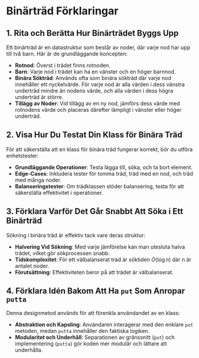 # Binärträd Förklaringar

## 1. Rita och Berätta Hur Binärträdet Byggs Upp
Ett binärträd är en datastruktur som består av noder, där varje nod har upp till två barn. Här är de grundläggande koncepten:
- **Rotnod**: Överst i trädet finns rotnoden.
- **Barn**: Varje nod i trädet kan ha en vänster och en höger barnnod.
- **Binära Sökträd**: Används ofta som binära sökträd där varje nod innehåller ett nyckelvärde. För varje nod är alla värden i dess vänstra underträd mindre än nodens värde, och alla värden i dess högra underträd är större.
- **Tillägg av Noder**: Vid tillägg av en ny nod, jämförs dess värde med rotnodens värde och placeras därefter lämpligt i vänster eller höger underträd.

## 2. Visa Hur Du Testat Din Klass för Binära Träd
För att säkerställa att en klass för binära träd fungerar korrekt, bör du utföra enhetstester:
- **Grundläggande Operationer**: Testa lägga till, söka, och ta bort element.
- **Edge-Cases**: Inkludera tester för tomma träd, träd med en nod, och träd med många noder.
- **Balanseringstester**: Om trädklassen stöder balansering, testa för att säkerställa effektivitet i operationer.

## 3. Förklara Varför Det Går Snabbt Att Söka i Ett Binärträd
Sökning i binära träd är effektiv tack vare deras struktur:
- **Halvering Vid Sökning**: Med varje jämförelse kan man utesluta halva trädet, vilket gör sökprocessen snabb.
- **Tidskomplexitet**: För ett välbalanserat träd är söktiden $O(\log n)$ där n är antalet noder.
- **Förutsättning**: Effektiviteten beror på att trädet är välbalanserat.

## 4. Förklara Idén Bakom Att Ha `put` Som Anropar `putta`
Denna designmetod används för att förenkla användandet av en klass:
- **Abstraktion och Kapsling**: Användaren interagerar med den enklare `put` metoden, medan `putta` innehåller den faktiska logiken.
- **Modularitet och Underhåll**: Separationen av gränssnitt (`put`) och implementering (`putta`) gör koden mer modulär och lättare att underhålla.
